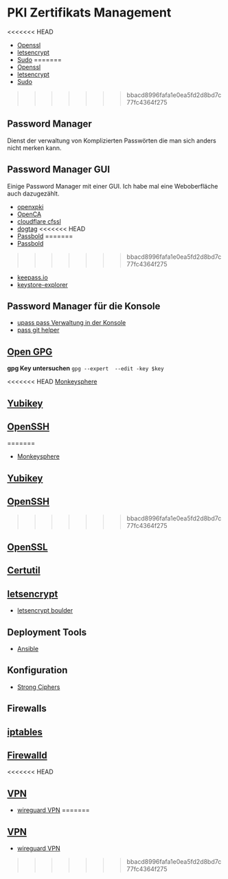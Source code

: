 # PKI Zertifikats Management

<<<<<<< HEAD
* [Openssl](https://gitlab.com/tobkern1980/home-net4-environment/wikis/openssl)
* [letsencrypt](../letsencrypt)
* [Sudo](https://gitlab.com/tobkern1980/home-net4-environment/wikis/sudo)
=======
* [Openssl](../openssl)
* [letsencrypt](../letsencrypt)
* [Sudo](../sudo)
>>>>>>> bbacd8996fafa1e0ea5fd2d8bd7c77fc4364f275

## Password Manager

Dienst der verwaltung von Komplizierten Passwörten die man sich anders nicht merken kann.

## Password Manager GUI

Einige Password Manager mit einer GUI. Ich habe mal eine Weboberfläche auch dazugezählt.

* [openxpki](http://www.openxpki.org/)
* [OpenCA](https://www.openca.org/)
* [cloudflare cfssl](https://github.com/cloudflare/cfssl)
* [dogtag](https://www.dogtagpki.org/wiki/PKI_Download)
<<<<<<< HEAD
* [Passbold](https://gitlab.com/tobkern1980/home-net4-environment/wikis/passbold)
=======
* [Passbold](../passbold)
>>>>>>> bbacd8996fafa1e0ea5fd2d8bd7c77fc4364f275
* [keepass.io](https://github.com/SnapServ/keepass.io)
* [keystore-explorer](http://keystore-explorer.org/features.html)

## Password Manager für die Konsole

* [upass pass Verwaltung in der Konsole](https://github.com/Kwpolska/upass)
* [pass git helper](https://github.com/languitar/pass-git-helper)

## [Open GPG](../open-gpg)

**gpg Key untersuchen**
`gpg --expert  --edit -key $key`

<<<<<<< HEAD
[Monkeysphere](../monkeysphere)

## [Yubikey](../yubikey)

## [OpenSSH](../arbeiten-mit-ssh)
=======
* [Monkeysphere](https://web.monkeysphere.info/)

## [Yubikey](../yubikey)

## [OpenSSH](../ssh)
>>>>>>> bbacd8996fafa1e0ea5fd2d8bd7c77fc4364f275

## [OpenSSL](../openssl)

## [Certutil](../certutil)

## [letsencrypt](../letsencrypt)

* [letsencrypt boulder](https://github.com/letsencrypt/boulder)

## Deployment Tools

* [Ansible](../ansible)

## Konfiguration

* [Strong Ciphers](https://cipherli.st/)

## Firewalls

## [iptables](../iptables)

## [Firewalld](../firewalld)

<<<<<<< HEAD
## [VPN](../vpm)

* [wireguard VPN](https://www.wireguard.com/)
=======
## [VPN](../vpn)

* [wireguard VPN](https://www.wireguard.com/)
>>>>>>> bbacd8996fafa1e0ea5fd2d8bd7c77fc4364f275
